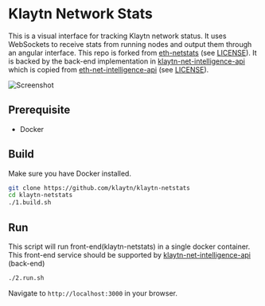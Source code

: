 Klaytn Network Stats
============

This is a visual interface for tracking Klaytn network status.
It uses WebSockets to receive stats from running nodes and output them through an angular interface.
This repo is forked from [eth-netstats](https://github.com/cubedro/eth-netstats) (see [LICENSE](/LICENSE)).
It is backed by the back-end implementation in [klaytn-net-intelligence-api](https://github.com/klaytn/klaytn-net-intelligence-api)
which is copied from [eth-net-intelligence-api](https://github.com/cubedro/eth-net-intelligence-api) (see [LICENSE](https://github.com/klaytn/klaytn-net-intelligence-api/blob/main/LICENSE)).

![Screenshot](https://raw.githubusercontent.com/klaytn/klaytn-netstats//tree/main/src/images/screenshot.png? "Screenshot")

## Prerequisite
* Docker

## Build
Make sure you have Docker installed.

```bash
git clone https://github.com/klaytn/klaytn-netstats
cd klaytn-netstats
./1.build.sh
```

## Run
This script will run front-end(klaytn-netstats) in a single docker container.
This front-end service should be supported by [klaytn-net-intelligence-api](https://github.com/klaytn/klaytn-net-intelligence-api) (back-end)

```bash
./2.run.sh
```

Navigate to `http://localhost:3000` in your browser.
